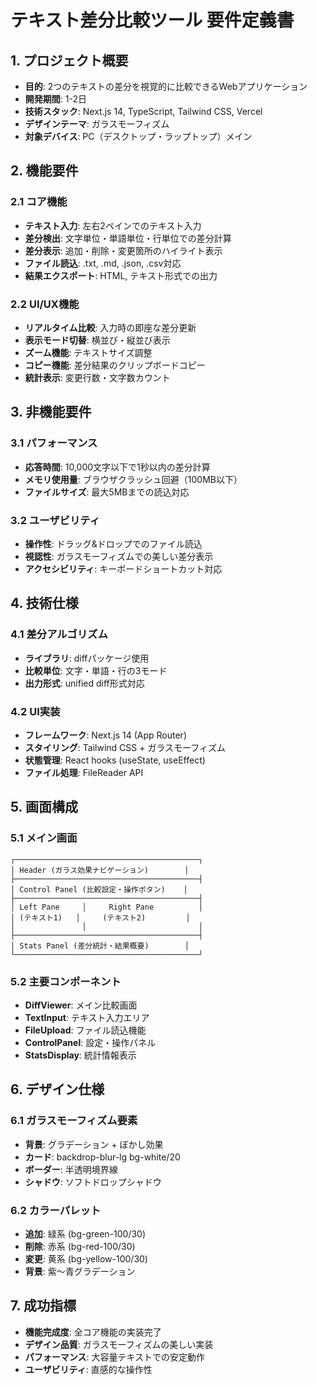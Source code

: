 # テキスト差分比較ツール 要件定義書

## 1. プロジェクト概要
- **目的**: 2つのテキストの差分を視覚的に比較できるWebアプリケーション
- **開発期間**: 1-2日
- **技術スタック**: Next.js 14, TypeScript, Tailwind CSS, Vercel
- **デザインテーマ**: ガラスモーフィズム
- **対象デバイス**: PC（デスクトップ・ラップトップ）メイン

## 2. 機能要件

### 2.1 コア機能
- **テキスト入力**: 左右2ペインでのテキスト入力
- **差分検出**: 文字単位・単語単位・行単位での差分計算
- **差分表示**: 追加・削除・変更箇所のハイライト表示
- **ファイル読込**: .txt, .md, .json, .csv対応
- **結果エクスポート**: HTML, テキスト形式での出力

### 2.2 UI/UX機能
- **リアルタイム比較**: 入力時の即座な差分更新
- **表示モード切替**: 横並び・縦並び表示
- **ズーム機能**: テキストサイズ調整
- **コピー機能**: 差分結果のクリップボードコピー
- **統計表示**: 変更行数・文字数カウント

## 3. 非機能要件

### 3.1 パフォーマンス
- **応答時間**: 10,000文字以下で1秒以内の差分計算
- **メモリ使用量**: ブラウザクラッシュ回避（100MB以下）
- **ファイルサイズ**: 最大5MBまでの読込対応

### 3.2 ユーザビリティ
- **操作性**: ドラッグ&ドロップでのファイル読込
- **視認性**: ガラスモーフィズムでの美しい差分表示
- **アクセシビリティ**: キーボードショートカット対応

## 4. 技術仕様

### 4.1 差分アルゴリズム
- **ライブラリ**: diffパッケージ使用
- **比較単位**: 文字・単語・行の3モード
- **出力形式**: unified diff形式対応

### 4.2 UI実装
- **フレームワーク**: Next.js 14 (App Router)
- **スタイリング**: Tailwind CSS + ガラスモーフィズム
- **状態管理**: React hooks (useState, useEffect)
- **ファイル処理**: FileReader API

## 5. 画面構成

### 5.1 メイン画面
```
┌─────────────────────────────────────────┐
│ Header (ガラス効果ナビゲーション)        │
├─────────────────────────────────────────┤
│ Control Panel (比較設定・操作ボタン)    │
├─────────────────────────────────────────┤
│ Left Pane     │     Right Pane          │
│ (テキスト1)   │     (テキスト2)         │
│               │                         │
├─────────────────────────────────────────┤
│ Stats Panel (差分統計・結果概要)        │
└─────────────────────────────────────────┘
```

### 5.2 主要コンポーネント
- **DiffViewer**: メイン比較画面
- **TextInput**: テキスト入力エリア
- **FileUpload**: ファイル読込機能
- **ControlPanel**: 設定・操作パネル
- **StatsDisplay**: 統計情報表示

## 6. デザイン仕様

### 6.1 ガラスモーフィズム要素
- **背景**: グラデーション + ぼかし効果
- **カード**: backdrop-blur-lg bg-white/20
- **ボーダー**: 半透明境界線
- **シャドウ**: ソフトドロップシャドウ

### 6.2 カラーパレット
- **追加**: 緑系 (bg-green-100/30)
- **削除**: 赤系 (bg-red-100/30)
- **変更**: 黄系 (bg-yellow-100/30)
- **背景**: 紫～青グラデーション

## 7. 成功指標
- **機能完成度**: 全コア機能の実装完了
- **デザイン品質**: ガラスモーフィズムの美しい実装
- **パフォーマンス**: 大容量テキストでの安定動作
- **ユーザビリティ**: 直感的な操作性
